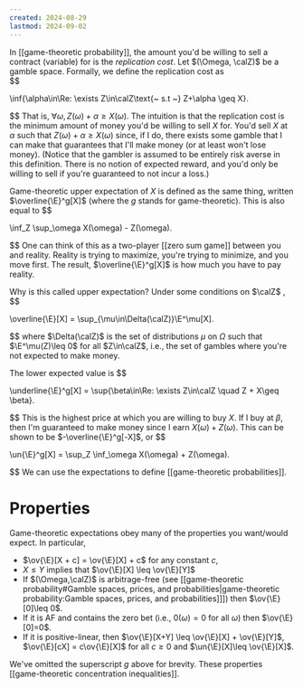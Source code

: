 ```yaml
---
created: 2024-08-29
lastmod: 2024-09-02
---
```


In [[game-theoretic probability]], the amount you'd be willing to sell a contract (variable) for is the _replication cost_. Let $(\Omega, \calZ)$ be a gamble space. Formally, we define the replication cost as  
$$

\inf\{\alpha\in\Re: \exists Z\in\calZ\text{~ s.t ~} Z+\alpha \geq X\}.

$$
That is, $\forall\omega, Z(\omega) + \alpha \geq X(\omega)$. The intuition is that the replication cost is the minimum amount of money you'd be willing to sell $X$ for. You'd sell $X$ at $\alpha$ such that $Z(\omega) + \alpha \geq X(\omega)$  since, if I do, there exists some gamble that I can make that guarantees that I'll make money (or at least won't lose money). (Notice that the gambler is assumed to be entirely risk averse in this definition. There is no notion of expected reward, and you'd only be willing to sell if you're guaranteed to not incur a loss.) 

Game-theoretic upper expectation of $X$ is defined as the same thing, written $\overline{\E}^g[X]$ (where the $g$ stands for game-theoretic). This is also equal to 
$$

\inf_Z \sup_\omega X(\omega) - Z(\omega).

$$
One can think of this as a two-player [[zero sum game]] between you and reality. Reality is trying to maximize, you're trying to minimize, and you move first. The result, $\overline{\E}^g[X]$ is how much you have to pay reality. 

Why is this called upper expectation? Under some conditions on $\calZ$ ,
$$

\overline{\E}[X] = \sup_{\mu\in\Delta(\calZ)}\E^\mu[X].

$$
where $\Delta(\calZ)$ is the set of distributions $\mu$ on $\Omega$ such that $\E^\mu(Z)\leq 0$ for all $Z\in\calZ$, i.e., the set of gambles where you're not expected to make money.

The lower expected value is 
$$

\underline{\E}^g[X] = \sup\{\beta\in\Re: \exists Z\in\calZ \quad Z + X\geq \beta\}.

$$
This is the highest price at which you are willing to buy $X$. If I buy at $\beta$, then I'm guaranteed to make money since I earn $X(\omega) + Z(\omega)$. This can be shown to be $-\overline{\E}^g[-X]$, or 
$$

\un{\E}^g[X] = \sup_Z \inf_\omega X(\omega) + Z(\omega).

$$
We can use the expectations to define [[game-theoretic probabilities]].

# Properties 

Game-theoretic expectations obey many of the properties you want/would expect. In particular, 
- $\ov{\E}[X + c] = \ov{\E}[X] + c$ for any constant $c$, 
- $X\leq Y$ implies that $\ov{\E}[X] \leq \ov{\E}[Y]$
- If $(\Omega,\calZ)$ is arbitrage-free (see [[game-theoretic probability#Gamble spaces, prices, and probabilities|game-theoretic probability:Gamble spaces, prices, and probabilities]]]) then $\ov{\E}[0]\leq 0$. 
- If it is AF and contains the zero bet (i.e., $0(\omega)=0$ for all $\omega$) then $\ov{\E}[0]=0$. 
- If it is positive-linear, then $\ov{\E}[X+Y] \leq \ov{\E}[X] + \ov{\E}[Y]$, $\ov{\E}[cX] = c\ov{\E}[X]$ for all $c\geq 0$ and $\un{\E}[X]\leq \ov{\E}[X]$.  

We've omitted the superscript $g$ above for brevity. These properties [[game-theoretic concentration inequalities]]. 







